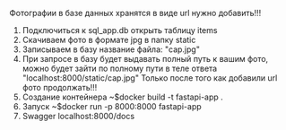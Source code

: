 Фотографии в базе данных хранятся в виде url нужно добавить!!!
1. Подключиться к sql_app.db открыть таблицу items
2. Скачиваем фото в формате jpg в папку static
3. Записываем в базу название файла: "cap.jpg"
4. При запросе в базу будет выдавать полный путь к вашим фото, можно будет зайти по 
полному пути в теле ответа "localhost:8000/static/cap.jpg"
Только после того как добавили url фото продолжать!!!
1. Создание контейнера ~$docker build -t fastapi-app .
2. Запуск ~$docker run -p 8000:8000 fastapi-app
3. Swagger localhost:8000/docs